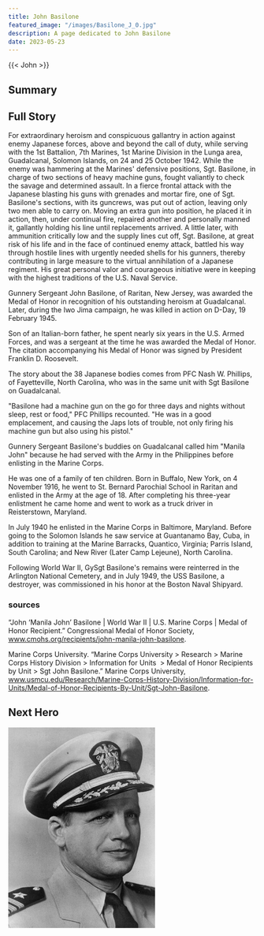 ```yaml
---
title: John Basilone
featured_image: "/images/Basilone_J_0.jpg"
description: A page dedicated to John Basilone
date: 2023-05-23
---
```

{{< John >}}
## Summary

## Full Story
For extraordinary heroism and conspicuous gallantry in action against enemy Japanese forces, above and beyond the call of duty, while serving with the 1st Battalion, 7th Marines, 1st Marine Division in the Lunga area, Guadalcanal, Solomon Islands, on 24 and 25 October 1942. While the enemy was hammering at the Marines' defensive positions, Sgt. Basilone, in charge of two sections of heavy machine guns, fought valiantly to check the savage and determined assault. In a fierce frontal attack with the Japanese blasting his guns with grenades and mortar fire, one of Sgt. Basilone's sections, with its guncrews, was put out of action, leaving only two men able to carry on. Moving an extra gun into position, he placed it in action, then, under continual fire, repaired another and personally manned it, gallantly holding his line until replacements arrived. A little later, with ammunition critically low and the supply lines cut off, Sgt. Basilone, at great risk of his life and in the face of continued enemy attack, battled his way through hostile lines with urgently needed shells for his gunners, thereby contributing in large measure to the virtual annihilation of a Japanese regiment. His great personal valor and courageous initiative were in keeping with the highest traditions of the U.S. Naval Service.

Gunnery Sergeant John Basilone, of Raritan, New Jersey, was awarded the Medal of Honor in recognition of his outstanding heroism at Guadalcanal. Later, during the Iwo Jima campaign, he was killed in action on D-Day, 19 February 1945. 

Son of an Italian-born father, he spent nearly six years in the U.S. Armed Forces, and was a sergeant at the time he was awarded the Medal of Honor. The citation accompanying his Medal of Honor was signed by President Franklin D. Roosevelt. 

The story about the 38 Japanese bodies comes from PFC Nash W. Phillips, of Fayetteville, North Carolina, who was in the same unit with Sgt Basilone on Guadalcanal. 

"Basilone had a machine gun on the go for three days and nights without sleep, rest or food," PFC Phillips recounted. "He was in a good emplacement, and causing the Japs lots of trouble, not only firing his machine gun but also using his pistol." 

Gunnery Sergeant Basilone's buddies on Guadalcanal called him "Manila John" because he had served with the Army in the Philippines before enlisting in the Marine Corps. 

He was one of a family of ten children. Born in Buffalo, New York, on 4 November 1916, he went to St. Bernard Parochial School in Raritan and enlisted in the Army at the age of 18. After completing his three-year enlistment he came home and went to work as a truck driver in Reisterstown, Maryland. 

In July 1940 he enlisted in the Marine Corps in Baltimore, Maryland. Before going to the Solomon Islands he saw service at Guantanamo Bay, Cuba, in addition to training at the Marine Barracks, Quantico, Virginia; Parris Island, South Carolina; and New River (Later Camp Lejeune), North Carolina. 

Following World War II, GySgt Basilone's remains were reinterred in the Arlington National Cemetery, and in July 1949, the USS Basilone, a destroyer, was commissioned in his honor at the Boston Naval Shipyard. 

### sources
“John ‘Manila John’ Basilone | World War II | U.S. Marine Corps | Medal of Honor Recipient.” Congressional Medal of Honor Society, www.cmohs.org/recipients/john-manila-john-basilone.

Marine Corps University. “Marine Corps University > Research > Marine Corps History Division > Information for Units  > Medal of Honor Recipients by Unit > Sgt John Basilone.” Marine Corps University, www.usmcu.edu/Research/Marine-Corps-History-Division/Information-for-Units/Medal-of-Honor-Recipients-By-Unit/Sgt-John-Basilone.

## Next Hero    
[![Image Description](/images/Richard_Antrim.jpg)](/posts/richard-n-antrim/)